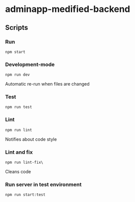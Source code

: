 # adminapp-medified-backend

## Scripts
### Run
`npm start`
### Development-mode
`npm run dev`

Automatic re-run when files are changed
### Test
`npm run test`
### Lint
`npm run lint`

Notifies about code style
### Lint and fix
`npm run lint-fix\`

Cleans code
### Run server in test environment
`npm run start:test`
